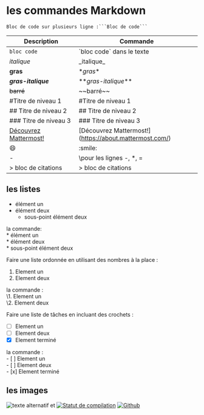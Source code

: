 # les commandes Markdown

```
Bloc de code sur plusieurs ligne :```Bloc de code```
```

| Description | Commande |
| --- | --- |
| `bloc code` | \`bloc code` dans le texte|
|_italique_ | \_italique_|
|**gras** | \**gras**|
|**_gras-italique_** | \**_gras-italique_**|
|~~barré~~ | \~~barré~~|
|#Titre de niveau 1| \#Titre de niveau 1 |
|## Titre de niveau 2 | \## Titre de niveau 2|
|### Titre de niveau 3| \### Titre de niveau 3|
|[Découvrez Mattermost!](https://about.mattermost.com/)| \[Découvrez Mattermost!](https://about.mattermost.com/)|
|:smile: | \:smile: |
| - | \pour les lignes -, *, =|
| > bloc de citations | \> bloc de citations |

## les listes

* élément un
* élément deux
  * sous-point élément deux 

la commande:</br>
	\* élément un</br>
	\* élément deux</br>
  	   \* sous-point élément deux</br> 

Faire une liste ordonnée en utilisant des nombres à la place :
1. Element un 
2. Element deux 

la commande :</br>
	\1. Element un</br>
	\2. Element deux</br>

Faire une liste de tâches en incluant des crochets :
- [ ] Element un 
- [ ] Element deux 
- [x] Element terminé 

la commande : </br>
	\- [ ] Element un</br> 
	\- [ ] Element deux</br> 
	\- [x] Element terminé</br>

## les images
![texte alternatif](lien "texte apparaissant au survol de la souris") et [![Statut de compilation](https://travis-ci.org/mattermost/mattermost-server.svg?branch=master)](https://travis-ci.org/mattermost/mattermost-server) [![Github](https://assets-cdn.github.com/favicon.ico)](https://github.com/mattermost/mattermost-server)
